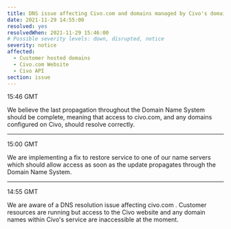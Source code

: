 ```yaml
---
title: DNS issue affecting Civo.com and domains managed by Civo's domain functionality
date: 2021-11-29 14:55:00
resolved: yes
resolvedWhen: 2021-11-29 15:46:00 
# Possible severity levels: down, disrupted, notice
severity: notice
affected:
  - Customer hosted domains
  - Civo.com Website
  - Civo API
section: issue
---
```


15:46 GMT

We believe the last propagation throughout the Domain Name System should be complete, meaning that access to civo.com, and any domains configured on Civo, should resolve correctly.

---

15:00 GMT

We are implementing a fix to restore service to one of our name servers which should allow access as soon as the update propagates through the Domain Name System.

---

14:55 GMT

We are aware of a DNS resolution issue affecting civo.com . Customer resources are running but access to the Civo website and any domain names within Civo's service are inaccessible at the moment.
